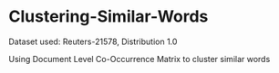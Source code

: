 # Clustering-Similar-Words
Dataset used: Reuters-21578, Distribution 1.0

Using Document Level Co-Occurrence Matrix to cluster similar words

